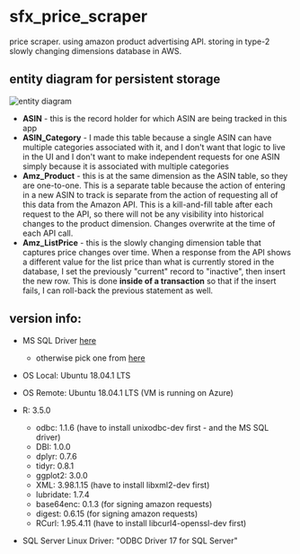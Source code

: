 # sfx_price_scraper
price scraper. using amazon product advertising API. storing in type-2 slowly changing dimensions database in AWS.


## entity diagram for persistent storage


![entity diagram](https://github.com/tjvananne/sfx_price_compare/static_assets/Entity_Diagram-min.jpg)


* **ASIN** - this is the record holder for which ASIN are being tracked in this app
* **ASIN_Category** - I made this table because a single ASIN can have multiple categories associated with it, and I don't want that logic to live in the UI and I don't want to make independent requests for one ASIN simply because it is associated with multiple categories
* **Amz_Product** - this is at the same dimension as the ASIN table, so they are one-to-one. This is a separate table because the action of entering in a new ASIN to track is separate from the action of requesting all of this data from the Amazon API. This is a kill-and-fill table after each request to the API, so there will not be any visibility into historical changes to the product dimension. Changes overwrite at the time of each API call.
* **Amz_ListPrice** - this is the slowly changing dimension table that captures price changes over time. When a response from the API shows a different value for the list price than what is currently stored in the database, I set the previously "current" record to "inactive", then insert the new row. This is done **inside of a transaction** so that if the insert fails, I can roll-back the previous statement as well.

## version info:

* MS SQL Driver [here](https://packages.microsoft.com/ubuntu/18.04/prod/pool/main/m/msodbcsql17/)
    - otherwise pick one from [here](https://docs.microsoft.com/en-us/sql/connect/odbc/download-odbc-driver-for-sql-server?view=sql-server-2017)

* OS Local:  Ubuntu 18.04.1 LTS
* OS Remote: Ubuntu 18.04.1 LTS (VM is running on Azure)
* R: 3.5.0
    - odbc: 1.1.6  (have to install unixodbc-dev first - and the MS SQL driver)
    - DBI: 1.0.0
    - dplyr: 0.7.6
    - tidyr: 0.8.1
    - ggplot2: 3.0.0
    - XML: 3.98.1.15  (have to install libxml2-dev first)
    - lubridate: 1.7.4
    - base64enc: 0.1.3 (for signing amazon requests)
    - digest: 0.6.15   (for signing amazon requests)
    - RCurl: 1.95.4.11 (have to install libcurl4-openssl-dev first)
* SQL Server Linux Driver: "ODBC Driver 17 for SQL Server"






